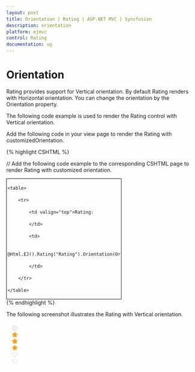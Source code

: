 ```yaml
---
layout: post
title: Orientation | Rating | ASP.NET MVC | Syncfusion
description: orientation
platform: ejmvc
control: Rating
documentation: ug
---
```


# Orientation

Rating provides support for Vertical orientation. By default Rating renders with Horizontal orientation. You can change the orientation by the Orientation property.

The following code example is used to render the Rating control with Vertical orientation.

Add the following code in your view page to render the Rating with customizedOrientation.



{% highlight CSHTML %}

// Add the following code example to the corresponding CSHTML page to render Rating with customized orientation.

<div id="container" style="border: 1px solid black; width: 300px; padding: 2px">

    <table>

        <tr>

            <td valign="top">Rating:

            </td>

            <td>

                @Html.EJ().Rating("Rating").Orientation(Orientation.Vertical)

            </td>

        </tr>             

    </table>

</div>
{% endhighlight %}




The following screenshot illustrates the Rating with Vertical orientation.

![](Orientation_images/Orientation_img1.png)



